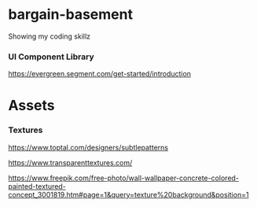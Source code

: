# bargain-basement

Showing my coding skillz

### UI Component Library

https://evergreen.segment.com/get-started/introduction

# Assets

### Textures

https://www.toptal.com/designers/subtlepatterns

https://www.transparenttextures.com/

https://www.freepik.com/free-photo/wall-wallpaper-concrete-colored-painted-textured-concept_3001819.htm#page=1&query=texture%20background&position=1
